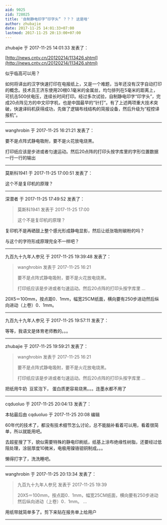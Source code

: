 ```yaml
---
aid: 9025
zid: 728025
title: '自制静电印字“印字头” ？？？ 这是啥'
author: zhubajie
date: 2017-11-25 14:01:33+07:00
lastmod: 2017-11-25 20:13:00+07:00
---
```


zhubajie 于 2017-11-25 14:01:33 发表了：

[http://news.cntv.cn/20120214/113426.shtml](http://news.cntv.cn/20120214/113426.shtml)

似乎临高可以用？

如何将译出的汉字快速打印在电报纸上，又是一个难题，当年还没有汉字自动打印的概念。技术员王济东使用20根0.1毫米的金属丝，均匀排列在5毫米的距离上，可抗击500伏电压，连续长时间打印。经过多次试验，自制静电印字“印字头”，完成20点阵见方的中文印字机，也是中国最早的“针打”。有了上述两项重大技术突破，快速译码机获得成功，先做了逻辑布线结构的简报设备，然后升级为“程控译报机”。

---------

wanghrobin 于 2017-11-25 16:21:21 发表了：

要不是点阵式静电吸附，要不是火花放电烧黑。

打印纸应该是步进或者匀速运动。然后20点阵的打印头按字库里的字形位置数据一行一行的输出

---------

莫斯科1941 于 2017-11-25 17:00:51 发表了：

这个不是复印机的原理？

---------

深潜者 于 2017-11-25 17:49:52 发表了：

> 莫斯科1941 发表于 2017-11-25 17:00
> 
> 这个不是复印机的原理？



复印机不是再硒鼓上整个感光形成静电显影，然后让纸张吸附碳粉的吗？

与这个的字符形成原理完全不一样吧？

---------

九百九十九年人参兄 于 2017-11-25 19:39:48 发表了：

> wanghrobin 发表于 2017-11-25 16:21
> 
> 要不是点阵式静电吸附，要不是火花放电烧黑。
> 
> 打印纸应该是步进或者匀速运动。然后20点阵的打印头按字库里 ...



20X5＝100mm，按点距0．1mm，幅宽25CM纸面，横向要有250步进动然后纵向进动（上卷）0．1mm。

---------

九百九十九年人参兄 于 2017-11-25 19:57:11 发表了：

等等，我语文是体育老师教的。。。

---------

zhubajie 于 2017-11-25 19:59:21 发表了：

> wanghrobin 发表于 2017-11-25 16:21
> 
> 要不是点阵式静电吸附，要不是火花放电烧黑。
> 
> 打印纸应该是步进或者匀速运动。然后20点阵的打印头按字库里 ...



把纸用牛奶  豆浆泡下， 蛋白质更容易烧黑。。。连墨水都不用了

---------

cqduoluo 于 2017-11-25 20:04:13 发表了：

本帖最后由 cqduoluo 于 2017-11-25 20:08 编辑 

60年代的技术了，都没有技术细节怎么讨论，总不能脑补看着可以用，看着很简单，所以就能用吧。

去超星搜了下，貌似需要特殊的静电印刷纸，纸基上涂布绝缘性树脂，还要经过低阻处理，涂层厚度10微米，电极用镍铬钼铜制成。。。

懒得打字了，洗洗睡吧。

---------

wanghrobin 于 2017-11-25 20:13:34 发表了：

> 九百九十九年人参兄 发表于 2017-11-25 19:39
> 
> 20X5＝100mm，按点距0．1mm，幅宽25CM纸面，横向要有250步进动然后纵向进动（上卷）0．1mm。 ...



用纸带就简单多了。剪下来贴在报务单上给用户

---------

